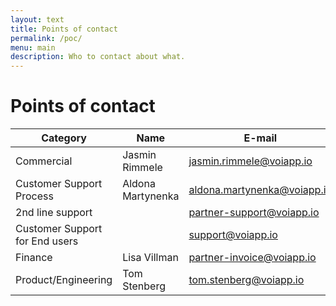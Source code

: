 ```yaml
---
layout: text
title: Points of contact
permalink: /poc/
menu: main
description: Who to contact about what.
---
```


# Points of contact

| Category                       | Name              | E-mail                                                            |
| ------------------------------ | ----------------- | ----------------------------------------------------------------- |
| Commercial                     | Jasmin Rimmele    | [jasmin.rimmele@voiapp.io](mailto:jasmin.rimmele@voiapp.io)       |
| Customer Support Process       | Aldona Martynenka | [aldona.martynenka@voiapp.io](mailto:aldona.martynenka@voiapp.io) |
| 2nd line support               |                   | [partner-support@voiapp.io](mailto:partner-support@voiapp.io)     |
| Customer Support for End users |                   | [support@voiapp.io](mailto:support@voiapp.io)                     |
| Finance                        | Lisa Villman      | [partner-invoice@voiapp.io](mailto:partner-invoice@voiapp.io)     |
| Product/Engineering            | Tom Stenberg      | [tom.stenberg@voiapp.io](mailto:tom.stenberg@voiapp.io)           |
